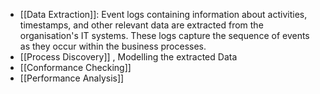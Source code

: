 - [[Data Extraction]]: Event logs containing information about activities, timestamps, and other relevant data are extracted from the organisation's IT systems. These logs capture the sequence of events as they occur within the business processes.
- [[Process Discovery]]  , Modelling the extracted Data
- [[Conformance Checking]]
- [[Performance Analysis]]


